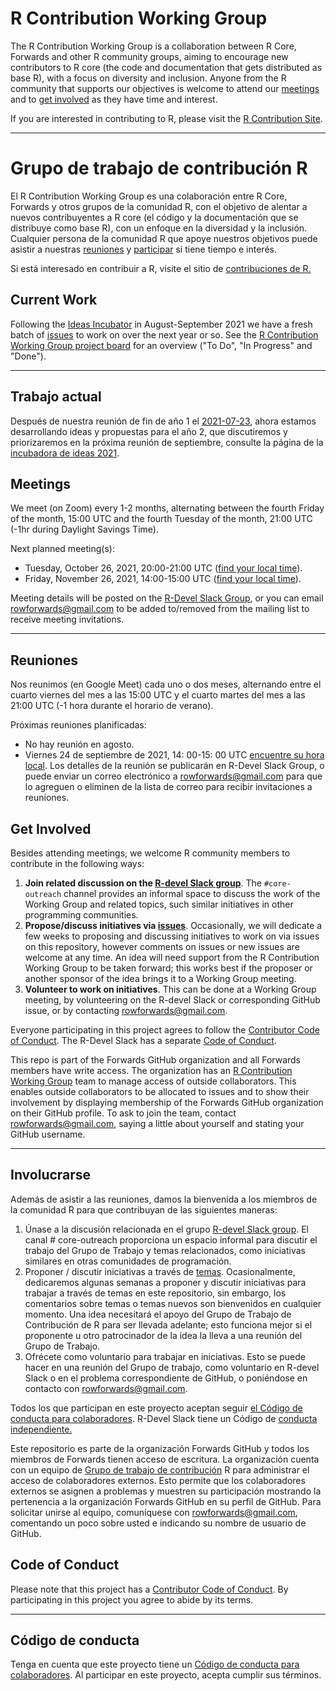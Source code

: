 # R Contribution Working Group

The R Contribution Working Group is a collaboration between R Core, Forwards and other R community groups, aiming to encourage new contributors to R core (the code and documentation that gets distributed as base R), with a focus on diversity and inclusion. Anyone from the R community that supports our objectives is welcome to attend our [meetings](#meetings) and to [get involved](#get-involved) as they have time and interest.

If you are interested in contributing to R, please visit the [R Contribution Site](https://forwards.github.io/rcontribution/).

---
# Grupo de trabajo de contribución R
El R Contribution Working Group es una colaboración entre R Core, Forwards y otros grupos de la comunidad R, con el objetivo de alentar a nuevos contribuyentes a R core (el código y la documentación que se distribuye como base R), con un enfoque en la diversidad y la inclusión. Cualquier persona de la comunidad R que apoye nuestros objetivos puede asistir a nuestras [reuniones](#meetings) y [participar](#get-involved) si tiene tiempo e interés.

Si está interesado en contribuir a R, visite el sitio de [contribuciones de R.](https://forwards.github.io/rcontribution/)

## Current Work

Following the [Ideas Incubator](ideas_incubator.md) in August-September 2021 we have a fresh batch of [issues](https://github.com/forwards/rcontribution/issues) to work on over the next year or so. See the [R Contribution Working Group project board](https://github.com/forwards/rcontribution/projects/1#card-69991106) for an overview ("To Do", "In Progress" and "Done").

---
## Trabajo actual
Después de nuestra reunión de fin de año 1 el [2021-07-23](https://github.com/forwards/rcontribution/blob/master/team_minutes/2021-07-23.md), ahora estamos desarrollando ideas y propuestas para el año 2, que discutiremos y priorizaremos en la próxima reunión de septiembre, consulte la página de la [incubadora de ideas 2021](ideas_incubator.md).


## Meetings

We meet (on Zoom) every 1-2 months, alternating between the fourth Friday of the month, 15:00 UTC and the fourth Tuesday of the month, 21:00 UTC (-1hr during Daylight Savings Time). 

Next planned meeting(s):
- Tuesday, October 26, 2021, 20:00-21:00 UTC ([find your local time](https://arewemeetingyet.com/UTC/2021-10-26/20:00/R%20Contribution%20Working%20Group)).
- Friday, November 26, 2021, 14:00-15:00 UTC ([find your local time](https://arewemeetingyet.com/UTC/2021-11-26/14:00/R%20Contribution%20Working%20Group)).

Meeting details will be posted on the [R-Devel Slack Group](https://forwards.github.io/rcontribution/slack), or you can email rowforwards@gmail.com to be added to/removed from the mailing list to receive meeting invitations.

---
## Reuniones
Nos reunimos (en Google Meet) cada uno o dos meses, alternando entre el cuarto viernes del mes a las 15:00 UTC y el cuarto martes del mes a las 21:00 UTC (-1 hora durante el horario de verano).

Próximas reuniones planificadas:

- No hay reunión en agosto.
- Viernes 24 de septiembre de 2021, 14: 00-15: 00 UTC [encuentre su hora local](https://arewemeetingyet.com/UTC/2021-09-24/14:00/R%20Contribution%20Working%20Group).
Los detalles de la reunión se publicarán en R-Devel Slack Group, o puede enviar un correo electrónico a rowforwards@gmail.com para que lo agreguen o eliminen de la lista de correo para recibir invitaciones a reuniones.


## Get Involved

Besides attending meetings, we welcome R community members to contribute in the following ways:

1. **Join related discussion on the [R-devel Slack group](https://forwards.github.io/rcontribution/slack)**. The `#core-outreach` channel provides an informal space to discuss the work of the Working Group and related topics, such similar initiatives in other programming communities.
2. **Propose/discuss initiatives via [issues](https://github.com/forwards/rcontribution/issues)**. Occasionally, we will dedicate a few weeks to proposing and discussing initiatives to work on via issues on this repository, however comments on issues or new issues are welcome at any time. An idea will need support from the R Contribution Working Group to be taken forward; this works best if the proposer or another sponsor of the idea brings it to a Working Group meeting.
3. **Volunteer to work on initiatives**. This can be done at a Working Group meeting, by volunteering on the R-devel Slack or corresponding GitHub issue, or by contacting rowforwards@gmail.com.

Everyone participating in this project agrees to follow the [Contributor Code of Conduct](https://github.com/forwards/rcontribution/blob/master/CONDUCT.md). The R-Devel Slack has a separate [Code of Conduct](https://forwards.github.io/rcontribution/slack).

This repo is part of the Forwards GitHub organization and all Forwards members have write access. The organization has an [R Contribution Working Group](https://github.com/orgs/forwards/teams/r-contribution-working-group) team to manage access of outside collaborators. This enables outside collaborators to be allocated to issues and to show their involvement by displaying membership of the Forwards GitHub organization on their GitHub profile. To ask to join the team, contact rowforwards@gmail.com, saying a little about yourself and stating your GitHub username.

---
## Involucrarse
Además de asistir a las reuniones, damos la bienvenida a los miembros de la comunidad R para que contribuyan de las siguientes maneras:

1. Únase a la discusión relacionada en el grupo [R-devel Slack group](https://forwards.github.io/rcontribution/slack). El canal # core-outreach proporciona un espacio informal para discutir el trabajo del Grupo de Trabajo y temas relacionados, como iniciativas similares en otras comunidades de programación.
2. Proponer / discutir iniciativas a través de [temas](https://github.com/forwards/rcontribution/issues). Ocasionalmente, dedicaremos algunas semanas a proponer y discutir iniciativas para trabajar a través de temas en este repositorio, sin embargo, los comentarios sobre temas o temas nuevos son bienvenidos en cualquier momento. Una idea necesitará el apoyo del Grupo de Trabajo de Contribución de R para ser llevada adelante; esto funciona mejor si el proponente u otro patrocinador de la idea la lleva a una reunión del Grupo de Trabajo.
3. Ofrécete como voluntario para trabajar en iniciativas. Esto se puede hacer en una reunión del Grupo de trabajo, como voluntario en R-devel Slack o en el problema correspondiente de GitHub, o poniéndose en contacto con rowforwards@gmail.com.

Todos los que participan en este proyecto aceptan seguir [el Código de conducta para colaboradores](https://github.com/forwards/rcontribution/blob/master/CONDUCT.md). R-Devel Slack tiene un Código de [conducta independiente.](https://forwards.github.io/rcontribution/slack)

Este repositorio es parte de la organización Forwards GitHub y todos los miembros de Forwards tienen acceso de escritura. La organización cuenta con un equipo de [Grupo de trabajo de contribución](https://github.com/orgs/forwards/teams/r-contribution-working-group) R para administrar el acceso de colaboradores externos. Esto permite que los colaboradores externos se asignen a problemas y muestren su participación mostrando la pertenencia a la organización Forwards GitHub en su perfil de GitHub. Para solicitar unirse al equipo, comuníquese con rowforwards@gmail.com, comentando un poco sobre usted e indicando su nombre de usuario de GitHub.


## Code of Conduct

Please note that this project has a [Contributor Code of Conduct](https://github.com/forwards/rcontribution/blob/master/CONDUCT.md).
By participating in this project you agree to abide by its terms.

---
## Código de conducta
Tenga en cuenta que este proyecto tiene un [Código de conducta para colaboradores](https://github.com/forwards/rcontribution/blob/master/CONDUCT.md). Al participar en este proyecto, acepta cumplir sus términos.

